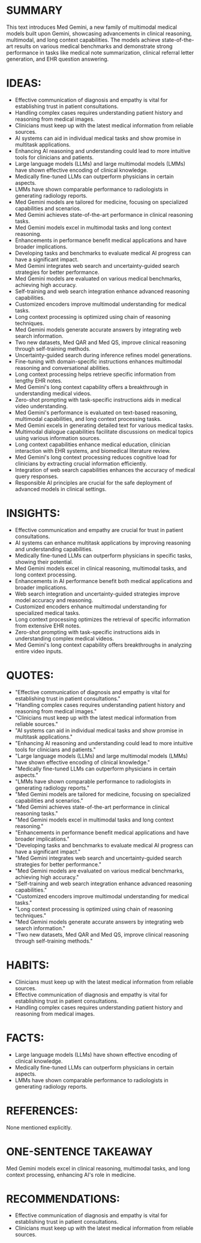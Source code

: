 # SUMMARY
This text introduces Med Gemini, a new family of multimodal medical models built upon Gemini, showcasing advancements in clinical reasoning, multimodal, and long context capabilities. The models achieve state-of-the-art results on various medical benchmarks and demonstrate strong performance in tasks like medical note summarization, clinical referral letter generation, and EHR question answering.

# IDEAS:
- Effective communication of diagnosis and empathy is vital for establishing trust in patient consultations.
- Handling complex cases requires understanding patient history and reasoning from medical images.
- Clinicians must keep up with the latest medical information from reliable sources.
- AI systems can aid in individual medical tasks and show promise in multitask applications.
- Enhancing AI reasoning and understanding could lead to more intuitive tools for clinicians and patients.
- Large language models (LLMs) and large multimodal models (LMMs) have shown effective encoding of clinical knowledge.
- Medically fine-tuned LLMs can outperform physicians in certain aspects.
- LMMs have shown comparable performance to radiologists in generating radiology reports.
- Med Gemini models are tailored for medicine, focusing on specialized capabilities and scenarios.
- Med Gemini achieves state-of-the-art performance in clinical reasoning tasks.
- Med Gemini models excel in multimodal tasks and long context reasoning.
- Enhancements in performance benefit medical applications and have broader implications.
- Developing tasks and benchmarks to evaluate medical AI progress can have a significant impact.
- Med Gemini integrates web search and uncertainty-guided search strategies for better performance.
- Med Gemini models are evaluated on various medical benchmarks, achieving high accuracy.
- Self-training and web search integration enhance advanced reasoning capabilities.
- Customized encoders improve multimodal understanding for medical tasks.
- Long context processing is optimized using chain of reasoning techniques.
- Med Gemini models generate accurate answers by integrating web search information.
- Two new datasets, Med QAR and Med QS, improve clinical reasoning through self-training methods.
- Uncertainty-guided search during inference refines model generations.
- Fine-tuning with domain-specific instructions enhances multimodal reasoning and conversational abilities.
- Long context processing helps retrieve specific information from lengthy EHR notes.
- Med Gemini's long context capability offers a breakthrough in understanding medical videos.
- Zero-shot prompting with task-specific instructions aids in medical video understanding.
- Med Gemini's performance is evaluated on text-based reasoning, multimodal capabilities, and long context processing tasks.
- Med Gemini excels in generating detailed text for various medical tasks.
- Multimodal dialogue capabilities facilitate discussions on medical topics using various information sources.
- Long context capabilities enhance medical education, clinician interaction with EHR systems, and biomedical literature review.
- Med Gemini's long context processing reduces cognitive load for clinicians by extracting crucial information efficiently.
- Integration of web search capabilities enhances the accuracy of medical query responses.
- Responsible AI principles are crucial for the safe deployment of advanced models in clinical settings.

# INSIGHTS:
- Effective communication and empathy are crucial for trust in patient consultations.
- AI systems can enhance multitask applications by improving reasoning and understanding capabilities.
- Medically fine-tuned LLMs can outperform physicians in specific tasks, showing their potential.
- Med Gemini models excel in clinical reasoning, multimodal tasks, and long context processing.
- Enhancements in AI performance benefit both medical applications and broader implications.
- Web search integration and uncertainty-guided strategies improve model accuracy and reasoning.
- Customized encoders enhance multimodal understanding for specialized medical tasks.
- Long context processing optimizes the retrieval of specific information from extensive EHR notes.
- Zero-shot prompting with task-specific instructions aids in understanding complex medical videos.
- Med Gemini's long context capability offers breakthroughs in analyzing entire video inputs.

# QUOTES:
- "Effective communication of diagnosis and empathy is vital for establishing trust in patient consultations."
- "Handling complex cases requires understanding patient history and reasoning from medical images."
- "Clinicians must keep up with the latest medical information from reliable sources."
- "AI systems can aid in individual medical tasks and show promise in multitask applications."
- "Enhancing AI reasoning and understanding could lead to more intuitive tools for clinicians and patients."
- "Large language models (LLMs) and large multimodal models (LMMs) have shown effective encoding of clinical knowledge."
- "Medically fine-tuned LLMs can outperform physicians in certain aspects."
- "LMMs have shown comparable performance to radiologists in generating radiology reports."
- "Med Gemini models are tailored for medicine, focusing on specialized capabilities and scenarios."
- "Med Gemini achieves state-of-the-art performance in clinical reasoning tasks."
- "Med Gemini models excel in multimodal tasks and long context reasoning."
- "Enhancements in performance benefit medical applications and have broader implications."
- "Developing tasks and benchmarks to evaluate medical AI progress can have a significant impact."
- "Med Gemini integrates web search and uncertainty-guided search strategies for better performance."
- "Med Gemini models are evaluated on various medical benchmarks, achieving high accuracy."
- "Self-training and web search integration enhance advanced reasoning capabilities."
- "Customized encoders improve multimodal understanding for medical tasks."
- "Long context processing is optimized using chain of reasoning techniques."
- "Med Gemini models generate accurate answers by integrating web search information."
- "Two new datasets, Med QAR and Med QS, improve clinical reasoning through self-training methods."

# HABITS:
- Clinicians must keep up with the latest medical information from reliable sources.
- Effective communication of diagnosis and empathy is vital for establishing trust in patient consultations.
- Handling complex cases requires understanding patient history and reasoning from medical images.

# FACTS:
- Large language models (LLMs) have shown effective encoding of clinical knowledge.
- Medically fine-tuned LLMs can outperform physicians in certain aspects.
- LMMs have shown comparable performance to radiologists in generating radiology reports.

# REFERENCES:
None mentioned explicitly.

# ONE-SENTENCE TAKEAWAY
Med Gemini models excel in clinical reasoning, multimodal tasks, and long context processing, enhancing AI's role in medicine.

# RECOMMENDATIONS:
- Effective communication of diagnosis and empathy is vital for establishing trust in patient consultations.
- Clinicians must keep up with the latest medical information from reliable sources.